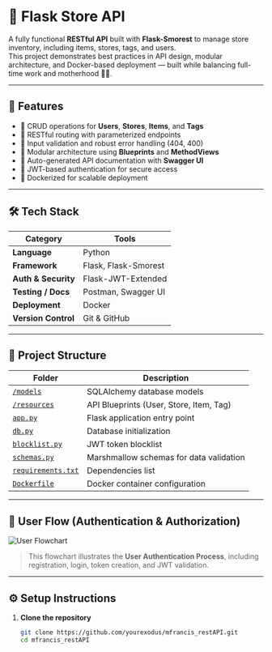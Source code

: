 # 🏪 Flask Store API

A fully functional **RESTful API** built with **Flask-Smorest** to manage store inventory, including items, stores, tags, and users.  
This project demonstrates best practices in API design, modular architecture, and Docker-based deployment — built while balancing full-time work and motherhood 💪🏽.

---

## 🚀 Features

- 🔹 CRUD operations for **Users**, **Stores**, **Items**, and **Tags**  
- 🔹 RESTful routing with parameterized endpoints  
- 🔹 Input validation and robust error handling (404, 400)  
- 🔹 Modular architecture using **Blueprints** and **MethodViews**  
- 🔹 Auto-generated API documentation with **Swagger UI**  
- 🔹 JWT-based authentication for secure access  
- 🔹 Dockerized for scalable deployment  

---

## 🛠️ Tech Stack

| Category | Tools |
|-----------|--------|
| **Language** | Python |
| **Framework** | Flask, Flask-Smorest |
| **Auth & Security** | Flask-JWT-Extended |
| **Testing / Docs** | Postman, Swagger UI |
| **Deployment** | Docker |
| **Version Control** | Git & GitHub |

---

## 🧩 Project Structure

| Folder | Description |
|---------|-------------|
| [`/models`](https://github.com/yourexodus/mfrancis_restAPI/tree/main/models) | SQLAlchemy database models |
| [`/resources`](https://github.com/yourexodus/mfrancis_restAPI/tree/main/resources) | API Blueprints (User, Store, Item, Tag) |
| [`app.py`](https://github.com/yourexodus/mfrancis_restAPI/blob/main/app.py) | Flask application entry point |
| [`db.py`](https://github.com/yourexodus/mfrancis_restAPI/blob/main/db.py) | Database initialization |
| [`blocklist.py`](https://github.com/yourexodus/mfrancis_restAPI/blob/main/blocklist.py) | JWT token blocklist |
| [`schemas.py`](https://github.com/yourexodus/mfrancis_restAPI/blob/main/schemas.py) | Marshmallow schemas for data validation |
| [`requirements.txt`](https://github.com/yourexodus/mfrancis_restAPI/blob/main/requirements.txt) | Dependencies list |
| [`Dockerfile`](https://github.com/yourexodus/mfrancis_restAPI/blob/main/Dockerfile) | Docker container configuration |

---

## 🧠 User Flow (Authentication & Authorization)

![User Flowchart](https://github.com/yourexodus/mfrancis_restAPI/raw/main/docs/user_flowchart.png)

> This flowchart illustrates the **User Authentication Process**, including registration, login, token creation, and JWT validation.

---

## ⚙️ Setup Instructions

1. **Clone the repository**
   ```bash
   git clone https://github.com/yourexodus/mfrancis_restAPI.git
   cd mfrancis_restAPI
